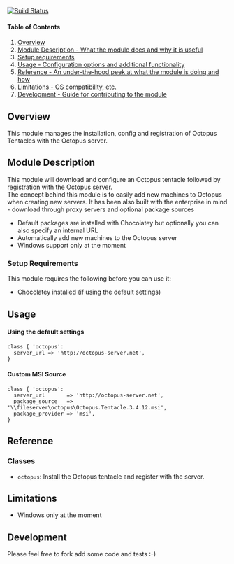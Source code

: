 [![Build Status](https://travis-ci.org/ifunky/ifunky-octopus.svg?branch=master)](https://travis-ci.org/ifunky/ifunky-octopus)
#### Table of Contents

1. [Overview](#overview)
2. [Module Description - What the module does and why it is useful](#module-description)
3. [Setup requirements](#setup-requirements)    
4. [Usage - Configuration options and additional functionality](#usage)
5. [Reference - An under-the-hood peek at what the module is doing and how](#reference)
5. [Limitations - OS compatibility, etc.](#limitations)
6. [Development - Guide for contributing to the module](#development)

## Overview

This module manages the installation, config and registration of Octopus Tentacles with the Octopus server.

## Module Description

This module will download and configure an Octopus tentacle followed by registration with the Octopus server.  
The concept behind this module is to easily add new machines to Octopus when creating new servers. 
It has been also built with the enterprise in mind - download through proxy servers and optional package sources 

* Default packages are installed with Chocolatey but optionally you can also specify an internal URL
* Automatically add new machines to the Octopus server
* Windows support only at the moment

### Setup Requirements

This module requires the following before you can use it:
 * Chocolatey installed (if using the default settings)

## Usage

#### Using the default settings
```puppet
class { 'octopus':
  server_url => 'http://octopus-server.net',
}
```

#### Custom MSI Source
```puppet
class { 'octopus':
  server_url       => 'http://octopus-server.net',
  package_source   => '\\fileserver\octopus\Octopus.Tentacle.3.4.12.msi',
  package_provider => 'msi',
}
```

## Reference

### Classes

* `octopus`: Install the Octopus tentacle and register with the server.

## Limitations

* Windows only at the moment

## Development

Please feel free to fork add some code and tests :-)
